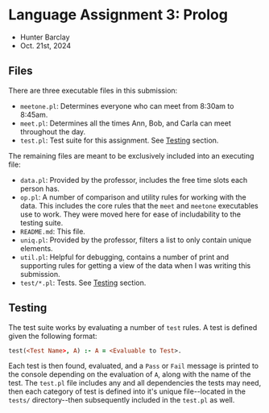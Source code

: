 # Language Assignment 3: Prolog
- Hunter Barclay
- Oct. 21st, 2024

## Files
There are three executable files in this submission:

- `meetone.pl`: Determines everyone who can meet from 8:30am to 8:45am.
- `meet.pl`: Determines all the times Ann, Bob, and Carla can meet throughout the day.
- `test.pl`: Test suite for this assignment. See [Testing](#testing) section.

The remaining files are meant to be exclusively included into an executing file:

- `data.pl`: Provided by the professor, includes the free time slots each person has.
- `op.pl`: A number of comparison and utility rules for working with the data. This includes the core rules that the `meet` and `meetone` executables use to work. They were moved here for ease of includability to the testing suite.
- `README.md`: This file.
- `uniq.pl`: Provided by the professor, filters a list to only contain unique elements.
- `util.pl`: Helpful for debugging, contains a number of print and supporting rules for getting a view of the data when I was writing this submission.
- `test/*.pl`: Tests. See [Testing](#testing) section.

## Testing
The test suite works by evaluating a number of `test` rules. A test is defined given the following format:
```prolog
test(<Test Name>, A) :- A = <Evaluable to Test>.
```

Each test is then found, evaluated, and a `Pass` or `Fail` message is printed to the console depending on the evaluation of `A`, along with the name of the test. The `test.pl` file includes any and all dependencies the tests may need, then each category of test is defined into it's unique file--located in the `tests/` directory--then subsequently included in the `test.pl` as well.

